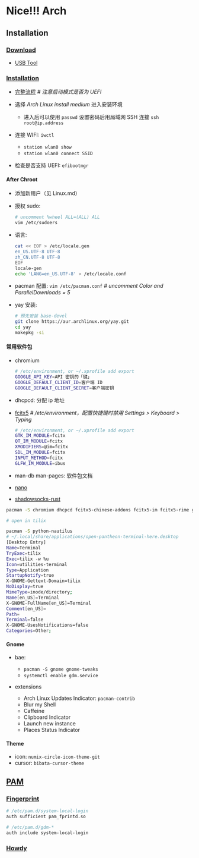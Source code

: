 # Nice!!! Arch

## Installation

### [Download](https://archlinux.org/download)

- [USB Tool](https://rufus.akeo.ie)

### [Installation](https://wiki.archlinux.org/title/Installation_guide)

- [完整流程](https://zhuanlan.zhihu.com/p/596227524) _# 注意启动模式是否为 UEFI_

- 选择 _Arch Linux install medium_ 进入安装环境

  - 进入后可以使用 `passwd` 设置密码后用局域网 SSH 连接 `ssh root@ip.address`

- 连接 WIFI: `iwctl`

  - `station wlan0 show`
  - `station wlan0 connect SSID`

- 检查是否支持 UEFI: `efibootmgr`

#### After Chroot

- 添加新用户（见 Linux.md）

- 授权 sudo:

  ```sh
  # uncomment %wheel ALL=(ALL) ALL
  vim /etc/sudoers
  ```

- 语言:

  ```sh
  cat << EOF > /etc/locale.gen
  en_US.UTF-8 UTF-8
  zh_CN.UTF-8 UTF-8
  EOF
  locale-gen
  echo 'LANG=en_US.UTF-8' > /etc/locale.conf
  ```

- pacman 配置: `vim /etc/pacman.conf` _# uncomment Color and ParallelDownloads = 5_

- yay 安装:

  ```sh
  # 预先安装 base-devel
  git clone https://aur.archlinux.org/yay.git
  cd yay
  makepkg -si
  ```

#### 常用软件包

- chromium

  ```sh
  # /etc/environment, or ~/.xprofile add export
  GOOGLE_API_KEY=API 密钥的「键」
  GOOGLE_DEFAULT_CLIENT_ID=客户端 ID
  GOOGLE_DEFAULT_CLIENT_SECRET=客户端密钥
  ```

- dhcpcd: 分配 ip 地址
- [fcitx5](https://wiki.archlinux.org/title/Fcitx5) _# /etc/environment，配置快捷键时禁用 Settings > Keyboard > Typing_

  ```sh
  # /etc/environment, or ~/.xprofile add export
  GTK_IM_MODULE=fcitx
  QT_IM_MODULE=fcitx
  XMODIFIERS=@im=fcitx
  SDL_IM_MODULE=fcitx
  INPUT_METHOD=fcitx
  GLFW_IM_MODULE=ibus
  ```

- man-db man-pages: 软件包文档
- [nano](https://wiki.archlinux.org/title/nano)
- [shadowsocks-rust](https://wiki.archlinux.org/title/Shadowsocks)

```sh
pacman -S chromium dhcpcd fcitx5-chinese-addons fcitx5-im fcitx5-rime gedit git man-db man-pages nano noto-fonts noto-fonts-cjk noto-fonts-emoji openssh shadowsocks-rust tilix ttf-fira-code ttf-roboto ttf-roboto-mono ttf-sarasa-gothic ttf-ubuntu-font-family zip
```

```sh
# open in tilix

pacman -S python-nautilus
# ~/.local/share/applications/open-pantheon-terminal-here.desktop
[Desktop Entry]
Name=Terminal
TryExec=tilix
Exec=tilix -w %u
Icon=utilities-terminal
Type=Application
StartupNotify=true
X-GNOME-Gettext-Domain=tilix
NoDisplay=true
MimeType=inode/directory;
Name[en_US]=Terminal
X-GNOME-FullName[en_US]=Terminal
Comment[en_US]=
Path=
Terminal=false
X-GNOME-UsesNotifications=false
Categories=Other;
```

#### Gnome

- bae:

  - `pacman -S gnome gnome-tweaks`
  - `systemctl enable gdm.service`

- extensions

  - Arch Linux Updates Indicator: `pacman-contrib`
  - Blur my Shell
  - Caffeine
  - Clipboard Indicator
  - Launch new instance
  - Places Status Indicator

#### Theme

- icon: `numix-circle-icon-theme-git`
- cursor: `bibata-cursor-theme`

## [PAM](https://wiki.archlinux.org/title/PAM)

### [Fingerprint](https://wiki.archlinux.org/title/Fprint)

```sh
# /etc/pam.d/system-local-login
auth sufficient pam_fprintd.so

# /etc/pam.d/gdm-*
auth include system-local-login
```

### [Howdy](https://wiki.archlinux.org/title/Howdy)
